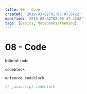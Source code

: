 ```yaml
---
title: 08 - Code
created: '2019-03-02T01:07:07.642Z'
modified: '2019-03-02T02:05:37.434Z'
tags: [Basics, Notebooks/Theming]
---
```


# 08 - Code

Inlined `code`

```
codeblock
```

    unfenced codeblock

```javascript
// javascript codeblock
```
